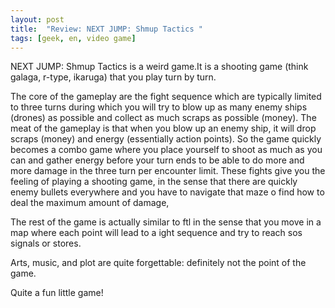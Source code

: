 ```yaml
---
layout: post
title:  "Review: NEXT JUMP: Shmup Tactics "
tags: [geek, en, video game]
---
```






NEXT JUMP: Shmup Tactics is a weird game.It is a shooting game (think galaga, r-type, ikaruga) that you play turn by turn.

The core of the gameplay are the fight sequence which are typically limited to three turns during which you will try to blow up as many enemy ships (drones) as possible and collect as much scraps as possible (money). The meat of the gameplay is that when you blow up an enemy ship, it will drop scraps (money) and energy (essentially action points). So the game quickly becomes a combo game where you place yourself to shoot as much as you can and gather energy before your turn ends to be able to do more and more damage in the three turn per encounter limit.
These fights give you the feeling of playing a shooting game, in the sense that there are quickly enemy bullets everywhere and you have to navigate that maze o find how to deal the maximum amount of damage,

The rest of the game is actually similar to ftl in the sense that you move in a map where each point will lead to a ight sequence and try to reach sos signals or stores.

Arts, music, and plot are quite forgettable: definitely not the point of the game.

Quite a fun little game!